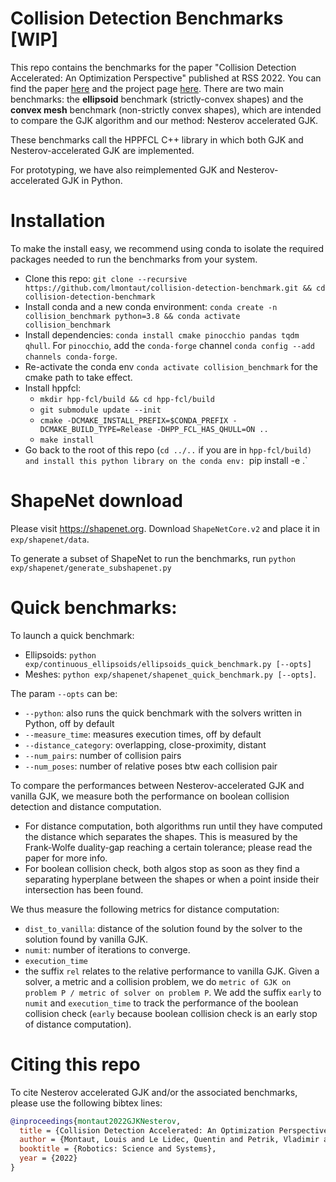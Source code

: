 # Collision Detection Benchmarks [WIP]
This repo contains the benchmarks for the paper "Collision Detection Accelerated: An Optimization Perspective" published at RSS 2022.
You can find the paper [here](https://arxiv.org/abs/2205.09663) and the project page [here](https://lmontaut.github.io/nesterov-gjk.github.io/).
There are two main benchmarks: the **ellipsoid** benchmark (strictly-convex shapes) and the **convex mesh** benchmark (non-strictly convex shapes), which are intended to compare the GJK algorithm and our method: Nesterov accelerated GJK.

These benchmarks call the HPPFCL C++ library in which both GJK and Nesterov-accelerated GJK are implemented.

For prototyping, we have also reimplemented GJK and Nesterov-accelerated GJK in Python.

# Installation
To make the install easy, we recommend using conda to isolate the required packages needed to run the benchmarks from your system.
- Clone this repo: `git clone --recursive https://github.com/lmontaut/collision-detection-benchmark.git && cd collision-detection-benchmark`
- Install conda and a new conda environment: `conda create -n collision_benchmark python=3.8 && conda activate collision_benchmark`
- Install dependencies: `conda install cmake pinocchio pandas tqdm qhull`. For `pinocchio`, add the `conda-forge` channel `conda config --add channels conda-forge`.
- Re-activate the conda env `conda activate collision_benchmark` for the cmake path to take effect.
- Install hppfcl:
  - `mkdir hpp-fcl/build && cd hpp-fcl/build`
  - `git submodule update --init`
  - `cmake -DCMAKE_INSTALL_PREFIX=$CONDA_PREFIX -DCMAKE_BUILD_TYPE=Release -DHPP_FCL_HAS_QHULL=ON ..`
  - `make install` 
- Go back to the root of this repo (`cd ../..` if you are in `hpp-fcl/build) and install this python library on the conda env: `pip install -e .`

# ShapeNet download
Please visit https://shapenet.org.
Download `ShapeNetCore.v2` and place it in `exp/shapenet/data`.

To generate a subset of ShapeNet to run the benchmarks, run `python exp/shapenet/generate_subshapenet.py`

# Quick benchmarks:
To launch a quick benchmark:
- Ellipsoids: `python exp/continuous_ellipsoids/ellipsoids_quick_benchmark.py [--opts]`
- Meshes: `python exp/shapenet/shapenet_quick_benchmark.py [--opts]`.

The param `--opts` can be:
- `--python`: also runs the quick benchmark with the solvers written in Python, off by default
- `--measure_time`: measures execution times, off by default
- `--distance_category`: overlapping, close-proximity, distant
- `--num_pairs`: number of collision pairs
- `--num_poses`: number of relative poses btw each collision pair

To compare the performances between Nesterov-accelerated GJK and vanilla GJK, we measure both the performance on boolean collision detection and distance computation.
- For distance computation, both algorithms run until they have computed the distance which separates the shapes. This is measured by the Frank-Wolfe duality-gap reaching a certain tolerance; please read the paper for more info. 
- For boolean collision check, both algos stop as soon as they find a separating hyperplane between the shapes or when a point inside their intersection has been found.

We thus measure the following metrics for distance computation:
- `dist_to_vanilla`: distance of the solution found by the solver to the solution found by vanilla GJK.
- `numit`: number of iterations to converge.
- `execution_time`
- the suffix `rel` relates to the relative performance to vanilla GJK. Given a solver, a metric and a collision problem, we do `metric of GJK on problem P / metric of solver on problem P`.
We add the suffix `early` to `numit` and `execution_time` to track the performance of the boolean collision check (`early` because boolean collision check is an early stop of distance computation).

# Citing this repo
To cite Nesterov accelerated GJK and/or the associated benchmarks, please use the following bibtex lines:
```bibtex
@inproceedings{montaut2022GJKNesterov,
  title = {Collision Detection Accelerated: An Optimization Perspective},
  author = {Montaut, Louis and Le Lidec, Quentin and Petrik, Vladimir and Sivic, Josef and Carpentier, Justin},
  booktitle = {Robotics: Science and Systems},
  year = {2022}
}
```
